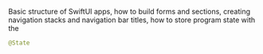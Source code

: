 Basic structure of SwiftUI apps, how to build forms and sections, creating navigation stacks and navigation bar titles, how to store program state with the
```swift
@State
``` 




